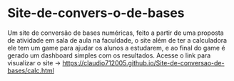 # Site-de-convers-o-de-bases
Um site de conversão de bases numéricas, feito a partir de uma proposta de atividade em sala de aula na faculdade, o site além de ter a calculadora ele tem um game para ajudar os alunos a estudarem, e ao final do game é gerado um dashboard simples com os resultados.
Acesse o link para visualizar o site -> https://claudio712005.github.io/Site-de-conversao-de-bases/calc.html
